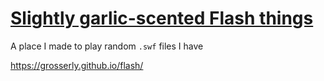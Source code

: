 # [Slightly garlic-scented Flash things](https://grosserly.github.io/flash/)

A place I made to play random `.swf` files I have

https://grosserly.github.io/flash/
